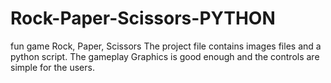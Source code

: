 # Rock-Paper-Scissors-PYTHON
fun game Rock, Paper, Scissors 
The project file contains images files and a python script. The gameplay Graphics is good enough and the controls are simple for the users.

